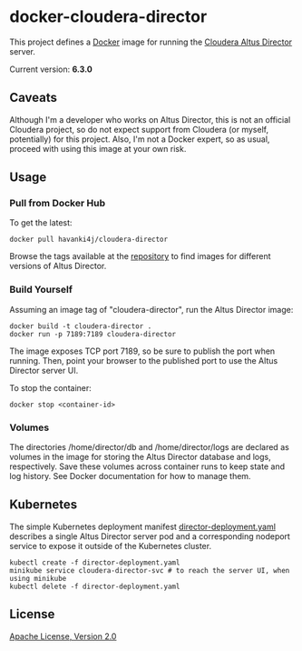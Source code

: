 # docker-cloudera-director

This project defines a [Docker](https://www.docker.com/) image for running the [Cloudera Altus Director](https://www.cloudera.com/products/product-components/cloudera-director.html) server.

Current version: **6.3.0**

## Caveats

Although I'm a developer who works on Altus Director, this is not an official Cloudera project, so do not expect support from Cloudera (or myself, potentially) for this project. Also, I'm not a Docker expert, so as usual, proceed with using this image at your own risk.

## Usage

### Pull from Docker Hub

To get the latest:

```
docker pull havanki4j/cloudera-director
```

Browse the tags available at the [repository](https://hub.docker.com/r/havanki4j/cloudera-director/) to find images for different versions of Altus Director.

### Build Yourself

Assuming an image tag of "cloudera-director", run the Altus Director image:

```
docker build -t cloudera-director .
docker run -p 7189:7189 cloudera-director
```

The image exposes TCP port 7189, so be sure to publish the port when running. Then, point your browser to the published port to use the Altus Director server UI.

To stop the container:

```
docker stop <container-id>
```

### Volumes

The directories /home/director/db and /home/director/logs are declared as volumes in the image for storing the Altus Director database and logs, respectively. Save these volumes across container runs to keep state and log history. See Docker documentation for how to manage them.

## Kubernetes

The simple Kubernetes deployment manifest [director-deployment.yaml](director-deployment.yaml) describes a single Altus Director server pod and a corresponding nodeport service to expose it outside of the Kubernetes cluster.

```
kubectl create -f director-deployment.yaml
minikube service cloudera-director-svc # to reach the server UI, when using minikube
kubectl delete -f director-deployment.yaml
```

## License

[Apache License, Version 2.0](http://www.apache.org/licenses/LICENSE-2.0)
